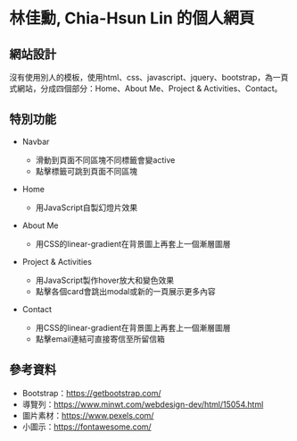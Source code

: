 # 林佳勳, Chia-Hsun Lin 的個人網頁

## 網站設計

沒有使用別人的模板，使用html、css、javascript、jquery、bootstrap，為一頁式網站，分成四個部分：Home、About Me、Project & Activities、Contact。

## 特別功能

- Navbar
    - 滑動到頁面不同區塊不同標籤會變active
    - 點擊標籤可跳到頁面不同區塊

- Home
    - 用JavaScript自製幻燈片效果

- About Me
    - 用CSS的linear-gradient在背景圖上再套上一個漸層圖層

- Project & Activities
    - 用JavaScript製作hover放大和變色效果
    - 點擊各個card會跳出modal或新的一頁展示更多內容

- Contact
    - 用CSS的linear-gradient在背景圖上再套上一個漸層圖層
    - 點擊email連結可直接寄信至所留信箱

## 參考資料

- Bootstrap：https://getbootstrap.com/
- 導覽列：https://www.minwt.com/webdesign-dev/html/15054.html
- 圖片素材：https://www.pexels.com/
- 小圖示：https://fontawesome.com/
